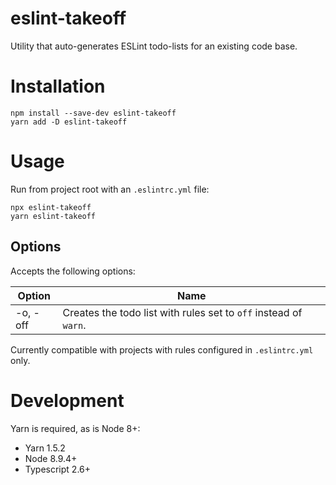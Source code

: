 # eslint-takeoff
Utility that auto-generates ESLint todo-lists for an existing code base.

# Installation

```
npm install --save-dev eslint-takeoff
yarn add -D eslint-takeoff
```

# Usage

Run from project root with an `.eslintrc.yml` file:
```
npx eslint-takeoff
yarn eslint-takeoff
```

## Options

Accepts the following options:

 Option | Name
--- | ---
 -o, -off | Creates the todo list with rules set to `off` instead of `warn`.


Currently compatible with projects with rules configured in `.eslintrc.yml` only.


# Development

Yarn is required, as is Node 8+:

* Yarn 1.5.2
* Node 8.9.4+
* Typescript 2.6+


